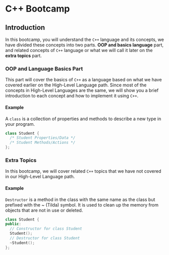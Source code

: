 # C++ Bootcamp


## Introduction 
In this bootcamp, you will understand the `C++` language and its concepts, we have divided these concepts into two parts.
**OOP and basics language** part, and related concepts of `C++` language or what we will call it later on the **extra topics** part.


### OOP and Language Basics Part
This part will cover the basics of `C++` as a language based on what we have covered earlier on the High-Level Language path.
Since most of the concepts in High-Level Languages are the same, we will show you a brief introduction to each concept and 
how to implement it using `C++`.

#### Example
A `class` is a collection of properties and methods to describe a new type in your program.

```c++
class Student {
  /* Student Properties/Data */ 
  /* Student Methods/Actions */ 
};
```

### Extra Topics
In this bootcamp, we will cover related `C++` topics that we have not covered in our High-Level Language path. 

#### Example
`Destructor` is a method in the class with the same name as the class but prefixed with the ~ (Tilda) symbol. It is used to clean up the memory from objects that are not in use or deleted.

```c++
class Student {
public:
  // Constructor for class Student
  Student();
  // Destructor for class Student
  ~Student();
};
```
